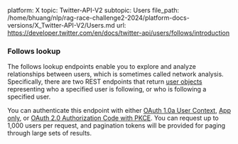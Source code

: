 platform: X
topic: Twitter-API-V2
subtopic: Users
file_path: /home/bhuang/nlp/rag-race-challenge2-2024/platform-docs-versions/X_Twitter-API-V2/Users.md
url: https://developer.twitter.com/en/docs/twitter-api/users/follows/introduction

### Follows lookup

The follows lookup endpoints enable you to explore and analyze relationships between users, which is sometimes called network analysis. Specifically, there are two REST endpoints that return [user objects](https://developer.twitter.com/en/docs/twitter-api/data-dictionary/object-model/user) representing who a specified user is following, or who is following a specified user.

You can authenticate this endpoint with either [OAuth 1.0a User Context](https://developer.twitter.com/en/docs/authentication/oauth-1-0a), [App only](https://developer.twitter.com/en/docs/authentication/oauth-2-0/application-only), or [OAuth 2.0 Authorization Code with PKCE](https://developer.twitter.com/en/docs/authentication/oauth-2-0/authorization-code). You can request up to 1,000 users per request, and pagination tokens will be provided for paging through large sets of results.